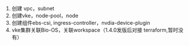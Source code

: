 1. 创建 vpc，subnet
2. 创建vke，node-pool，node
3. 创建组件ebs-csi, ingress-controller，nvdia-device-plugin
4. vke集群关联Bio-OS，关联workspace（1.4.0发版后对接 terraform,暂时没有）
